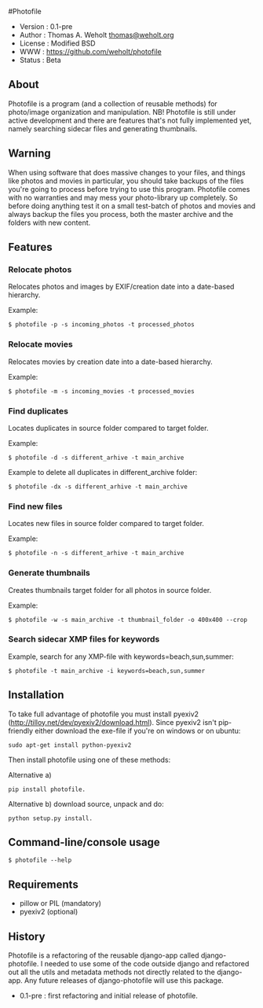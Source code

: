 #Photofile

- Version : 0.1-pre
- Author : Thomas A. Weholt <thomas@weholt.org>
- License : Modified BSD
- WWW : https://github.com/weholt/photofile
- Status : Beta

## About

Photofile is a program (and a collection of reusable methods) for photo/image organization and manipulation.
NB! Photofile is still under active development and there are features that's not fully implemented yet, namely searching
sidecar files and generating thumbnails.

## Warning

When using software that does massive changes to your files, and things like photos and movies in particular, you should
take backups of the files you're going to process before trying to use this program. Photofile comes with no warranties
and may mess your photo-library up completely. So before doing anything test it on a small test-batch of photos and movies
and always backup the files you process, both the master archive and the folders with new content.

## Features

### Relocate photos

Relocates photos and images by EXIF/creation date into a date-based hierarchy.

Example:

    $ photofile -p -s incoming_photos -t processed_photos

### Relocate movies

Relocates movies by creation date into a date-based hierarchy.

Example:

    $ photofile -m -s incoming_movies -t processed_movies

### Find duplicates

Locates duplicates in source folder compared to target folder.

Example:

    $ photofile -d -s different_arhive -t main_archive

Example to delete all duplicates in different_archive folder:

    $ photofile -dx -s different_arhive -t main_archive

### Find new files

Locates new files in source folder compared to target folder.

Example:

    $ photofile -n -s different_arhive -t main_archive


### Generate thumbnails

Creates thumbnails target folder for all photos in source folder.

Example:

    $ photofile -w -s main_archive -t thumbnail_folder -o 400x400 --crop

### Search sidecar XMP files for keywords

Example, search for any XMP-file with keywords=beach,sun,summer:

    $ photofile -t main_archive -i keywords=beach,sun,summer


## Installation

To take full advantage of photofile you must install pyexiv2 (http://tilloy.net/dev/pyexiv2/download.html). Since pyexiv2
isn't pip-friendly either download the exe-file if you're on windows or on ubuntu:

    sudo apt-get install python-pyexiv2

Then install photofile using one of these methods:

Alternative a)

    pip install photofile.


Alternative b) download source, unpack and do:

    python setup.py install.


## Command-line/console usage

    $ photofile --help


## Requirements

* pillow or PIL (mandatory)
* pyexiv2 (optional)

## History

Photofile is a refactoring of the reusable django-app called django-photofile. I needed to use some of the code outside django and
refactored out all the utils and metadata methods not directly related to the django-app. Any future releases of
django-photofile will use this package.

- 0.1-pre : first refactoring and initial release of photofile.